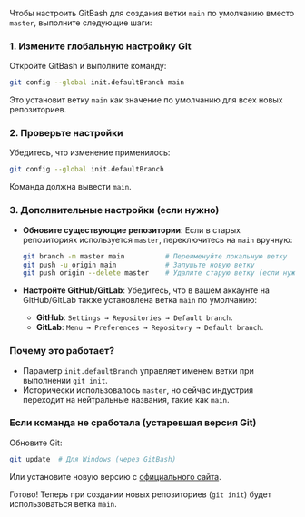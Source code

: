 Чтобы настроить GitBash для создания ветки `main` по умолчанию вместо `master`, выполните следующие шаги:

### 1. **Измените глобальную настройку Git**
Откройте GitBash и выполните команду:
```bash
git config --global init.defaultBranch main
```
Это установит ветку `main` как значение по умолчанию для всех новых репозиториев.

### 2. **Проверьте настройки**
Убедитесь, что изменение применилось:
```bash
git config --global init.defaultBranch
```
Команда должна вывести `main`.

### 3. **Дополнительные настройки (если нужно)**
- **Обновите существующие репозитории**:
  Если в старых репозиториях используется `master`, переключитесь на `main` вручную:
  ```bash
  git branch -m master main          # Переименуйте локальную ветку
  git push -u origin main            # Запушьте новую ветку
  git push origin --delete master    # Удалите старую ветку (если нужно)
  ```

- **Настройте GitHub/GitLab**:
  Убедитесь, что в вашем аккаунте на GitHub/GitLab также установлена ветка `main` по умолчанию:
  - **GitHub**: `Settings → Repositories → Default branch`.
  - **GitLab**: `Menu → Preferences → Repository → Default branch`.

### Почему это работает?
- Параметр `init.defaultBranch` управляет именем ветки при выполнении `git init`.
- Исторически использовалось `master`, но сейчас индустрия переходит на нейтральные названия, такие как `main`.

### Если команда не сработала (устаревшая версия Git)
Обновите Git:
```bash
git update  # Для Windows (через GitBash)
```
Или установите новую версию с [официального сайта](https://git-scm.com/).

Готово! Теперь при создании новых репозиториев (`git init`) будет использоваться ветка `main`.